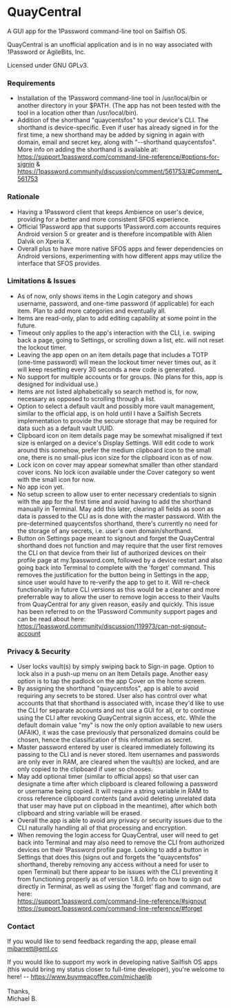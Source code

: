 # QuayCentral
A GUI app for the 1Password command-line tool on Sailfish OS.

QuayCentral is an unofficial application and is in no way associated with 1Password or AgileBits, Inc.

Licensed under GNU GPLv3.

<h3>Requirements</h3>

- Installation of the 1Password command-line tool in /usr/local/bin or another directory in your $PATH. (The app has not been tested with the tool in a location other than /usr/local/bin).
- Addition of the shorthand "quaycentsfos" to your device's CLI. The shorthand is device-specific. Even if user has already signed in for the first time, a new shorthand may be added by signing in again with domain, email and secret key, along with "--shorthand quaycentsfos". More info on adding the shorthand is available at:<br>
    https://support.1password.com/command-line-reference/#options-for-signin &<br>
    https://1password.community/discussion/comment/561753/#Comment_561753

<h3>Rationale</h3>

- Having a 1Password client that keeps Ambience on user's device, providing for a better and more consistent SFOS experience.
- Official 1Password app that supports 1Password.com accounts requires Android version 5 or greater and is therefore incompatible with Alien Dalvik on Xperia X.
- Overall plus to have more native SFOS apps and fewer dependencies on Android versions, experimenting with how different apps may utilize the interface that SFOS provides.

<h3>Limitations & Issues</h3>

- As of now, only shows items in the Login category and shows username, password, and one-time password (if applicable) for each item. Plan to add more categories and eventually all.
- Items are read-only, plan to add editing capability at some point in the future.
- Timeout only applies to the app's interaction with the CLI, i.e. swiping back a page, going to Settings, or scrolling down a list, etc. will not reset the lockout timer.
- Leaving the app open on an item details page that includes a TOTP (one-time password) will mean the lockout timer never times out, as it will keep resetting every 30 seconds a new code is generated.
- No support for multiple accounts or for groups. (No plans for this, app is designed for individual use.)
- Items are not listed alphabetically so search method is, for now, necessary as opposed to scrolling through a list.
- Option to select a default vault and possibly more vault management, similar to the official app, is on hold until I have a Sailfish Secrets implementation to provide the secure storage that may be required for data such as a default vault UUID.
- Clipboard icon on item details page may be somewhat misaligned if text size is enlarged on a device's Display Settings. Will edit code to work around this somehow, prefer the medium clipboard icon to the small one, there is no small-plus icon size for the clipboard icon as of now.
- Lock icon on cover may appear somewhat smaller than other standard cover icons. No lock icon available under the Cover category so went with the small icon for now.
- No app icon yet.
- No setup screen to allow user to enter necessary credentials to signin with the app for the first time and avoid having to add the shorthand manually in Terminal. May add this later, clearing all fields as soon as data is passed to the CLI as is done with the master password. With the pre-determined quaycentsfos shorthand, there's currently no need for the storage of any secrets, i.e. user's own domain/shorthand.
- Button on Settings page meant to signout and forget the QuayCentral shorthand does not function and may require that the user first removes the CLI on that device from their list of authorized devices on their profile page at my.1password.com, followed by a device restart and also going back into Terminal to complete with the 'forget' command. This removes the justification for the button being in Settings in the app, since user would have to re-verify the app to get to it. Will re-check functionality in future CLI versions as this would be a cleaner and more preferrable way to allow the user to remove login access to their Vaults from QuayCentral for any given reason, easily and quickly. This issue has been referred to on the 1Password Community support pages and can be read about here:<br>
    https://1password.community/discussion/119973/can-not-signout-account

<h3>Privacy & Security</h3>

- User locks vault(s) by simply swiping back to Sign-in page. Option to lock also in a push-up menu on an Item Details page. Another easy option is to tap the padlock on the app Cover on the home screen.
- By assigning the shorthand "quaycentsfos", app is able to avoid requiring any secrets to be stored. User also has control over what accounts that that shorthand is associated with, incase they'd like to use the CLI for separate accounts and not use a GUI for all, or to continue using the CLI after revoking QuayCentral signin access, etc. While the default domain value "my" is now the only option available to new users (AFAIK), it was the case previously that personalized domains could be chosen, hence the classification of this information as secret.
- Master password entered by user is cleared immediately following its passing to the CLI and is never stored. Item usernames and passwords are only ever in RAM, are cleared when the vault(s) are locked, and are only copied to the clipboard if user so chooses.
- May add optional timer (similar to official apps) so that user can designate a time after which clipboard is cleared following a password or username being copied. It will require a string variable in RAM to cross reference clipboard contents (and avoid deleting unrelated data that user may have put on clipboad in the meantime), after which both clipboard and string variable will be erased.
- Overall the app is able to avoid any privacy or security issues due to the CLI naturally handling all of that processing and encryption.
- When removing the login access for QuayCentral, user will need to get back into Terminal and may also need to remove the CLI from authorized devices on their 1Password profile page. Looking to add a button in Settings that does this (signs out and forgets the "quaycentsfos" shorthand, thereby removing any access without a need for user to open Terminal) but there appear to be issues with the CLI preventing it from functioning properly as of version 1.8.0. Info on how to sign out directly in Terminal, as well as using the 'forget' flag and command, are here:<br>
    https://support.1password.com/command-line-reference/#signout <br>
    https://support.1password.com/command-line-reference/#forget

<h3>Contact</h3>

If you would like to send feedback regarding the app, please email mjbarrett@eml.cc

If you would like to support my work in developing native Sailfish OS apps (this would bring my status closer to full-time developer), you're welcome to here! -- https://www.buymeacoffee.com/michaeljb <br>
<br>
Thanks,<br>
Michael B.
